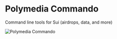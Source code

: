 # Polymedia Commando

Command line tools for Sui (airdrops, data, and more)

![Polymedia Commando](https://github.com/juzybits/polymedia-commando/raw/main/img/open-graph.webp)
